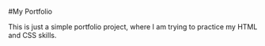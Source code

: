 #My Portfolio

This is just a simple portfolio project, where I am trying to practice my HTML and CSS skills.  